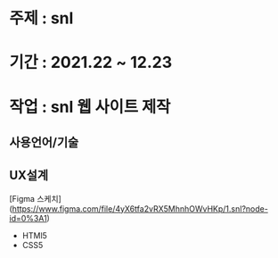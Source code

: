# 주제 : snl
# 기간 : 2021.22 ~ 12.23
# 작업 : snl 웹 사이트 제작
## 사용언어/기술
## UX설계
[Figma 스케치] (https://www.figma.com/file/4yX6tfa2vRX5MhnhOWvHKp/1.snl?node-id=0%3A1)
* HTMl5
* CSS5
